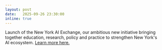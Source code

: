 ```yaml
---
layout: post
date:   2025-09-26 23:30:00
inline: true
---
```


Launch of the New York AI Exchange, our ambitious new initiative bringing together education, research, policy and practice to strengthen New York's AI ecosystem. [Learn more here.](https://www.linkedin.com/feed/update/urn:li:activity:73816901124679667712/)

